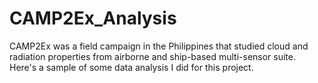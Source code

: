 # CAMP2Ex_Analysis
CAMP2Ex was a field campaign in the Philippines that studied cloud and radiation properties from airborne and ship-based multi-sensor suite. Here's a sample of some data analysis I did for this project.
